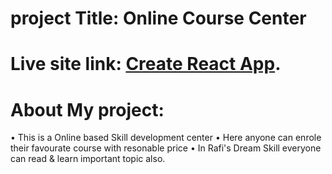 # project Title: Online Course Center

# Live site link: [Create React App](https://online-course-center-react.netlify.app/home).

# About My project:
•	This is a Online based Skill development center
•	Here anyone can enrole their favourate course with resonable price
•	In Rafi's Dream Skill everyone can read & learn important topic also.



